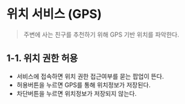 # 위치 서비스 (GPS)
> 주변에 사는 친구를 추천하기 위해 GPS 기반 위치를 파악한다. 

## 1-1. 위치 권한 허용
  - 서비스에 접속하면 위치 권한 접근여부를 묻는 팝업이 뜬다.
  - 허용버튼을 누르면 GPS를 통해 위치정보가 저장된다.
  - 차단버튼을 누르면 위치정보가 저장되지 않는다. 
